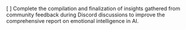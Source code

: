 [ ] Complete the compilation and finalization of insights gathered from community feedback during Discord discussions to improve the comprehensive report on emotional intelligence in AI.